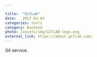 ```yaml
---

title:  "GitLab"
date:   2017-03-04
categories: tools
category: Backend
photo: /assets/img/GITLAB-logo.png
external_link: https://about.gitlab.com/
---
```

Git service.
